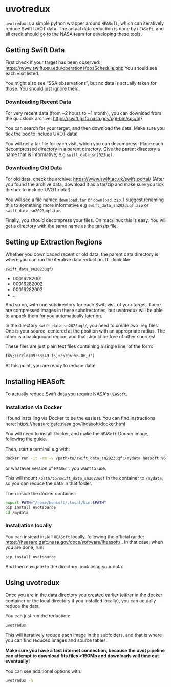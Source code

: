 # uvotredux

`uvotredux` is a simple python wrapper around `HEASoft`, 
which can iteratively reduce Swift UVOT data. 
The actual data reduction is done by `HEASoft`, 
and all credit should go to the NASA team for developing these tools.

## Getting Swift Data

First check if your target has been observed: 
https://www.swift.psu.edu/operations/obsSchedule.php
You should see each visit listed.

You might also see “SSA observations”, but no data is actually taken for those. 
You should just ignore them.

### Downloading Recent Data
For very recent data (from ~2 hours to ~1 month), 
you can download from the quicklook archive: https://swift.gsfc.nasa.gov/cgi-bin/sdc/ql?

You can search for your target, and then download the data.
Make sure you tick the box to include UVOT data!

You will get a tar file for each visit, which you can decompress.
Place each decompressed directory in a parent directory. 
Give the parent directory a name that is informative, e.g `swift_data_sn2023uqf`.


### Downloading Old Data
For old data, check the archive: https://www.swift.ac.uk/swift_portal/
(After you found the archive data, download it as a tar/zip and make sure you tick the box to include UVOT data!)

You will see a file named `download.tar` or `download.zip`. 
I suggest renaming this to something more informative e.g `swift_data_sn2023uqf.zip` 
or `swift_data_sn2023uqf.tar`.

Finally, you should decompress your files. On mac/linux this is easy. 
You will get a directory with the same name as the tar/zip file.

## Setting up Extraction Regions
Whether you downloaded recent or old data, the parent data directory is 
where you can run the iterative data reduction. 
It’ll look like:

`swift_data_sn2023uqf/`
- 00016282001
- 00016282002
- 00016282003
- …

And so on, with one subdirectory for each Swift visit of your target. 
There are compressed images in these subdirectories, 
but uvotredux will be able to unpack them for you automatically later on.

In the directory `swift_data_sn2023uqf/`, 
you need to create two .reg files. One is your source, 
centered at the position with an appropriate radius. 
The other is a background region, and that should be free of other sources!

These files are just plain text files containing a single line, of the form:
```txt
fk5;circle(09:33:49.15,+25:06:56.86,3")
```

At this point, you are ready to reduce data!

## Installing HEASoft

To actually reduce Swift data you require NASA's `HEASoft`.

### Installation via Docker
I found installing via Docker to be the easiest. You can find instructions here: 
https://heasarc.gsfc.nasa.gov/lheasoft/docker.html 

You will need to install Docker, and make the `HEASoft` Docker image, following the guide.

Then, start a terminal e.g with:

```bash
docker run -it -rm -v /path/to/swift_data_sn2023uqf:/mydata heasoft:v6.33 bash
```

or whatever version of `HEASoft` you want to use.

This will mount `/path/to/swift_data_sn2023uqf` in the container to `/mydata`, 
so you can reduce the data in that folder.

Then inside the docker container:

```bash
export PATH="/home/heasoft/.local/bin:$PATH"
pip install uvotsource
cd /mydata 
```

### Installation locally
You can instead install `HEASoft` locally, following the official guide: https://heasarc.gsfc.nasa.gov/docs/software/lheasoft/ . In that case, when you are done, run:

```bash
pip install uvotsource
```

And then navigate to the directory containing your data.

## Using uvotredux

Once you are in the data directory you created earlier 
(either in the docker container or the local directory if you installed locally), 
you can actually reduce the data.

You can just run the reduction:

```bash
uvotredux
```
This will iteratively reduce each image in the subfolders, 
and that is where you can find reduced images and source tables.

**Make sure you have a fast internet connection, 
because the uvot pipeline can attempt to download fits files >150Mb 
and downloads will time out eventually!**

You can see additional options with:

```bash
uvotredux -h
```
